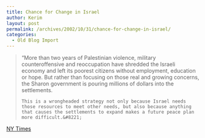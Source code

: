 ```yaml
---
title: Chance for Change in Israel
author: Kerim
layout: post
permalink: /archives/2002/10/31/chance-for-change-in-israel/
categories:
  - Old Blog Import
---
```


>   &#8220;More than two years of Palestinian violence, military counteroffensive and reoccupation have shredded the Israeli economy and left its poorest citizens without employment, education or hope. But rather than focusing on those real and growing concerns, the Sharon government is pouring millions of dollars into the settlements. 
>   
>   
>     This is a wrongheaded strategy not only because Israel needs those resources to meet other needs, but also because anything that causes the settlements to expand makes a future peace plan more difficult.&#8221;
>   


<a href="http://www.nytimes.com/2002/10/31/opinion/31THU1.html?ex=1036731600&en=fbf666e62a395231&ei=5062&partner=GOOGLE" onclick="_gaq.push(['_trackEvent', 'outbound-article', 'http://www.nytimes.com/2002/10/31/opinion/31THU1.html?ex=1036731600&en=fbf666e62a395231&ei=5062&partner=GOOGLE', 'NY Times']);" >NY Times</a>

